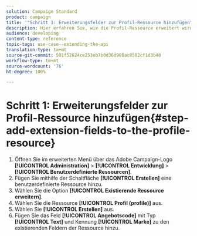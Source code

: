 ```yaml
---
solution: Campaign Standard
product: campaign
title: '"Schritt 1: Erweiterungsfelder zur Profil-Ressource hinzufügen"'
description: Hier erfahren Sie, wie die Profil-Ressource erweitert wird.
audience: developing
content-type: reference
topic-tags: use-case--extending-the-api
translation-type: tm+mt
source-git-commit: 501f52624ce253eb7b0d36d908ac8502cf1d3b48
workflow-type: tm+mt
source-wordcount: '76'
ht-degree: 100%

---
```



# Schritt 1: Erweiterungsfelder zur Profil-Ressource hinzufügen{#step-add-extension-fields-to-the-profile-resource}

1. Öffnen Sie im erweiterten Menü über das Adobe Campaign-Logo **[!UICONTROL Administration]** > **[!UICONTROL Entwicklung]** > **[!UICONTROL Benutzerdefinierte Ressourcen]**.
1. Fügen Sie mithilfe der Schaltfläche **[!UICONTROL Erstellen]** eine benutzerdefinierte Ressource hinzu.
1. Wählen Sie die Option **[!UICONTROL Existierende Ressource erweitern]**.
1. Wählen Sie die Ressource **[!UICONTROL Profil (profile)]** aus.
1. Wählen Sie **[!UICONTROL Erstellen]** aus.
1. Fügen Sie das Feld **[!UICONTROL Angebotscode]** mit Typ **[!UICONTROL Text]** und Kennung **[!UICONTROL Marke]** zu den existierenden Feldern der Ressource hinzu.

